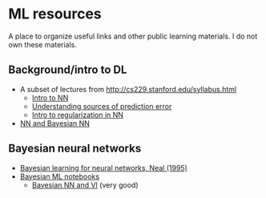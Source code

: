 # ML resources
A place to organize useful links and other public learning materials. I do not own these materials.
## Background/intro to DL
* A subset of lectures from http://cs229.stanford.edu/syllabus.html
  + [Intro to NN](http://cs229.stanford.edu/notes2020spring/cs229-notes-deep_learning.pdf)
  + [Understanding sources of prediction error](http://cs229.stanford.edu/notes2020spring/bias-variance-error-analysis.pdf)
  + [Intro to regularization in NN](http://cs229.stanford.edu/notes2020spring/bias-variance-error-analysis-addendum.pdf)
 * [NN and Bayesian NN](http://statweb.stanford.edu/~tibs/book/chap10.pdf)
  
 ## Bayesian neural networks
 * [Bayesian learning for neural networks, Neal (1995)](http://www.db.toronto.edu/~radford/ftp/thesis.pdf)
 * [Bayesian ML notebooks](https://github.com/krasserm/bayesian-machine-learning)
    + [Bayesian NN and VI](https://nbviewer.jupyter.org/github/krasserm/bayesian-machine-learning/blob/master/bayesian_neural_networks.ipynb) (very good)
